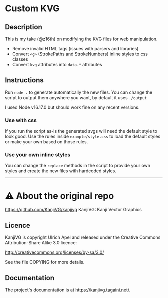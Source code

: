 # Custom KVG

## Description

This is my take (@z16th) on modifying the KVG files for web manipulation.

- Remove invalid HTML tags (issues with parsers and libraries)
- Convert `<g>` (StrokePaths and StrokeNumbers) inline styles to css classes
- Convert `kvg` attributes into `data-*` attributes

## Instructions

Run `node .` to generate automatically the new files.
You can change the script to output them anywhere you want, by default it uses `./output`

I used Node v16.17.0 but should work fine on any recent versions.

### Use with css

If you run the script as-is the generated svgs will need the default style to look good.
Use the rules inside `example/style.css` to load the default styles or make your own based on those rules.

### Use your own inline styles

You can change the `replace` methods in the script to provide your own styles and create the new files with hardcoded styles.

---

# ⚠ About the original repo

https://github.com/KanjiVG/kanjivg
KanjiVG: Kanji Vector Graphics

## Licence

KanjiVG is copyright Ulrich Apel and released under the Creative Commons
Attribution-Share Alike 3.0 licence:

http://creativecommons.org/licenses/by-sa/3.0/

See the file COPYING for more details.

## Documentation

The project's documentation is at https://kanjivg.tagaini.net/.
